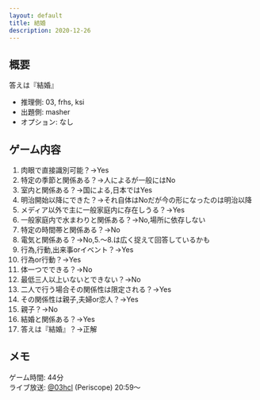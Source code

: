 ```yaml
---
layout: default
title: 結婚
description: 2020-12-26
---
```


## 概要

答えは『結婚』

- 推理側: 03, frhs, ksi
- 出題側: masher
- オプション: なし

## ゲーム内容

1. 肉眼で直接識別可能？→Yes
2. 特定の季節と関係ある？→人によるが一般にはNo
3. 室内と関係ある？→国による,日本ではYes
4. 明治開始以降にできた？→それ自体はNoだが今の形になったのは明治以降
5. メディア以外で主に一般家庭内に存在しうる？→Yes
6. 一般家庭内で水まわりと関係ある？→No,場所に依存しない
7. 特定の時間帯と関係ある？→No
8. 電気と関係ある？→No,5.～8.は広く捉えて回答しているかも
9. 行為,行動,出来事orイベント？→Yes
10. 行為or行動？→Yes
11. 体一つでできる？→No
12. 最低三人以上いないとできない？→No
13. 二人で行う場合その関係性は限定される？→Yes
14. その関係性は親子,夫婦or恋人？→Yes
15. 親子？→No
16. 結婚と関係ある？→Yes
17. 答えは『結婚』？→正解

## メモ

ゲーム時間: 44分  
ライブ放送: [@03hcl](https://www.periscope.tv/03hcl/1PlKQPojpoXxE?t=20m59s) (Periscope) 20:59～

